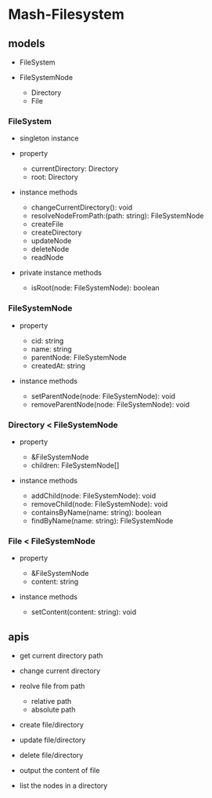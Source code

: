 # Mash-Filesystem

## models

- FileSystem

- FileSystemNode
  - Directory
  - File

### FileSystem

- singleton instance

- property
  - currentDirectory: Directory
  - root: Directory

- instance methods
  - changeCurrentDirectory(): void
  - resolveNodeFromPath:(path: string): FileSystemNode
  - createFile
  - createDirectory
  - updateNode
  - deleteNode
  - readNode

- private instance methods
  - isRoot(node: FileSystemNode): boolean

### FileSystemNode

- property
  - cid: string
  - name: string
  - parentNode: FileSystemNode
  - createdAt: string

- instance methods
  - setParentNode(node: FileSystemNode): void
  - removeParentNode(node: FileSystemNode): void

### Directory < FileSystemNode

- property
  - &FileSystemNode
  - children: FileSystemNode[]

- instance methods
  - addChild(node: FileSystemNode): void
  - removeChild(node: FileSystemNode): void
  - containsByName(name: string): boolean
  - findByName(name: string): FileSystemNode

### File < FileSystemNode

- property
  - &FileSystemNode
  - content: string

- instance methods
  - setContent(content: string): void

## apis

- get current directory path

- change current directory

- reolve file from path
  - relative path
  - absolute path

- create file/directory

- update file/directory

- delete file/directory

- output the content of file

- list the nodes in a directory
